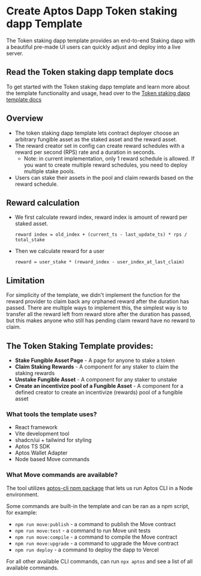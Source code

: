 # Create Aptos Dapp Token staking dapp Template

The Token staking dapp template provides an end-to-end Staking dapp with a beautiful pre-made UI users can quickly adjust and deploy into a live server.

## Read the Token staking dapp template docs
To get started with the Token staking dapp template and learn more about the template functionality and usage, head over to the [Token staking dapp template docs](https://learn.aptoslabs.com/en/dapp-templates/token-staking-template) 

## Overview

- The token staking dapp template lets contract deployer choose an arbitrary fungible asset as the staked asset and the reward asset.
- The reward creator set in config can create reward schedules with a reward per second (RPS) rate and a duration in seconds.
  - Note: in current implementation, only 1 reward schedule is allowed. If you want to create multiple reward schedules, you need to deploy multiple stake pools.
- Users can stake their assets in the pool and claim rewards based on the reward schedule.

## Reward calculation

- We first calculate reward index, reward index is amount of reward per staked asset.
  ```
  reward index = old_index + (current_ts - last_update_ts) * rps / total_stake
  ```
- Then we calculate reward for a user
  ```
  reward = user_stake * (reward_index - user_index_at_last_claim)
  ```

## Limitation

For simplicity of the template, we didn't implement the function for the reward provider to claim back any orphaned reward after the duration has passed. There are multiple ways to implement this, the simplest way is to transfer all the reward left from reward store after the duration has passed, but this makes anyone who still has pending claim reward have no reward to claim.

## The Token Staking Template provides:

- **Stake Fungible Asset Page** - A page for anyone to stake a token
- **Claim Staking Rewards** - A component for any staker to claim the staking rewards
- **Unstake Fungible Asset** - A component for any staker to unstake
- **Create an incentivize pool of a Fungible Asset** - A component for a defined creator to create an incentivize (rewards) pool of a fungible asset

### What tools the template uses?

- React framework
- Vite development tool
- shadcn/ui + tailwind for styling
- Aptos TS SDK
- Aptos Wallet Adapter
- Node based Move commands

### What Move commands are available?

The tool utilizes [aptos-cli npm package](https://github.com/aptos-labs/aptos-cli) that lets us run Aptos CLI in a Node environment.

Some commands are built-in the template and can be ran as a npm script, for example:

- `npm run move:publish` - a command to publish the Move contract
- `npm run move:test` - a command to run Move unit tests
- `npm run move:compile` - a command to compile the Move contract
- `npm run move:upgrade` - a command to upgrade the Move contract
- `npm run deploy` - a command to deploy the dapp to Vercel

For all other available CLI commands, can run `npx aptos` and see a list of all available commands.
